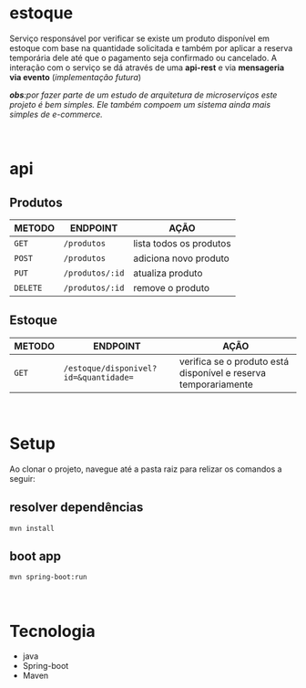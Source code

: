 # estoque
Serviço responsável por verificar se existe um produto disponível em estoque com base na quantidade solicitada e também por aplicar a reserva temporária dele até que o pagamento seja confirmado ou cancelado. A interação com o serviço se dá através de uma **api-rest** e via **mensageria via evento** (_implementação futura_) 


_**obs**:por fazer parte de um estudo de arquitetura de microserviços este projeto é bem simples. Ele também compoem um sistema ainda mais simples de e-commerce._

<br>

# api

## Produtos

| METODO | ENDPOINT | AÇÃO |
| --- | --- | --- |
| `GET` |`/produtos` | lista todos os produtos |
| `POST` |`/produtos` | adiciona novo produto |
| `PUT` |`/produtos/:id` | atualiza produto |
| `DELETE` |`/produtos/:id` | remove o produto |


## Estoque

| METODO | ENDPOINT | AÇÃO |
| --- | --- | --- |
| `GET` |`/estoque/disponivel?id=&quantidade=` | verifica se o produto está disponível e reserva temporariamente |


<br>

# Setup
Ao clonar o projeto, navegue até a pasta raiz para relizar os comandos a seguir:

## resolver dependências

``` 
mvn install 
```

## boot app

``` 
mvn spring-boot:run 
```

<br>

# Tecnologia
* java
* Spring-boot
* Maven
